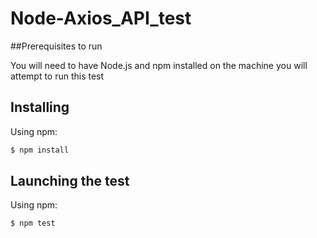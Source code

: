 # Node-Axios_API_test

##Prerequisites to run

You will need to have Node.js and npm installed on the machine you will attempt to run this test

## Installing

Using npm:

```bash
$ npm install
```

## Launching the test

Using npm:

```bash
$ npm test
```
